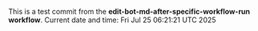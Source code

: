 This is a test commit from the **edit-bot-md-after-specific-workflow-run workflow**.
Current date and time: Fri Jul 25 06:21:21 UTC 2025
